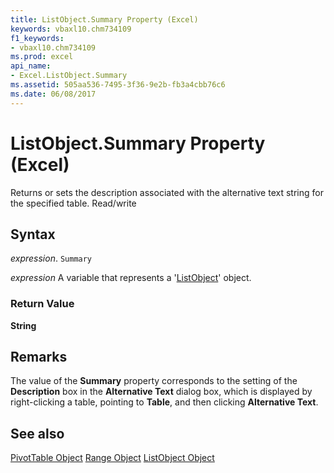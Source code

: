 ```yaml
---
title: ListObject.Summary Property (Excel)
keywords: vbaxl10.chm734109
f1_keywords:
- vbaxl10.chm734109
ms.prod: excel
api_name:
- Excel.ListObject.Summary
ms.assetid: 505aa536-7495-3f36-9e2b-fb3a4cbb76c6
ms.date: 06/08/2017
---
```



# ListObject.Summary Property (Excel)

Returns or sets the description associated with the alternative text string for the specified table. Read/write


## Syntax

 _expression_. `Summary`

 _expression_ A variable that represents a '[ListObject](Excel.ListObject.md)' object.


### Return Value

 **String**


## Remarks

The value of the  **Summary** property corresponds to the setting of the **Description** box in the **Alternative Text** dialog box, which is displayed by right-clicking a table, pointing to **Table**, and then clicking  **Alternative Text**.


## See also


[PivotTable Object](Excel.PivotTable.md)
[Range Object](Excel.Range(object).md)
[ListObject Object](Excel.ListObject.md)

